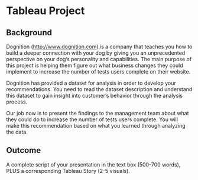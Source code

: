 # Tableau Project
## Background
Dognition (http://www.dognition.com) is a company that teaches you how to build a deeper connection with your dog by giving you an unprecedented perspective on your dog’s personality and capabilities. The main purpose of this project is helping them figure out what business changes they could implement to increase the number of tests users complete on their website.

Dognition has provided a dataset for analysis in order to develop your recommendations. You need to read the dataset description and understand this dataset to gain insight into customer’s behavior through the analysis process. 

Our job now is to present the findings to the management team about what they could do to increase the number of tests users complete. You will make this recommendation based on what you learned through analyzing the data.  
## Outcome
A complete script of your presentation in the text box (500-700 words), PLUS a corresponding Tableau Story (2-5 visuals).

